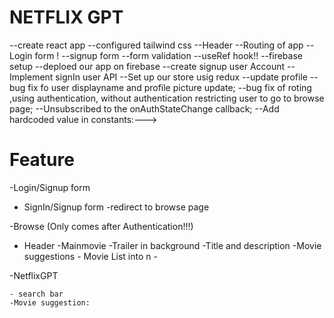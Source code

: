 # NETFLIX GPT

--create react app
--configured tailwind css
--Header
--Routing of app
--Login form !
--signup form
--form validation
--useRef hook!!
--firebase setup
--deploed our app on firebase 
--create signup user Account
--Implement signIn user API
--Set up our store usig redux
--update profile
--bug fix fo user displayname and profile picture update;
--bug fix of roting ,using authentication, without authentication restricting user to go to browse page;
--Unsubscribed to the onAuthStateChange callback;
--Add hardcoded value in constants:--->




# Feature
-Login/Signup form

   - SignIn/Signup form
   -redirect to browse page



-Browse (Only comes after Authentication!!!)
 - Header
 -Mainmovie
    -Trailer in background
    -Title and description
    -Movie suggestions 
       - Movie List into n
       -


-NetflixGPT

    - search bar 
    -Movie suggestion:
